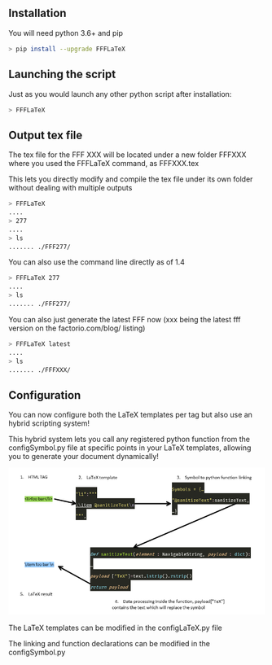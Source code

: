 ## Installation
You will need python 3.6+ and pip

```bash
> pip install --upgrade FFFLaTeX
```

## Launching the script

Just as you would launch any other python script after installation:

``` bash
> FFFLaTeX
```

## Output tex file

The tex file for the FFF XXX will be located under a new folder FFFXXX where you used the FFFLaTeX command, as FFFXXX.tex

This lets you directly modify and compile the tex file under its own folder without dealing with multiple outputs

```bash
> FFFLaTeX
....
> 277
....
> ls
....... ./FFF277/
```

You can also use the command line directly as of 1.4

```bash
> FFFLaTeX 277
....
> ls
....... ./FFF277/
```

You can also just generate the latest FFF now (xxx being the latest fff version on the factorio.com/blog/ listing)


```bash
> FFFLaTeX latest
....
> ls
....... ./FFFXXX/
```

## Configuration

You can now configure both the LaTeX templates per tag but also use an hybrid scripting system!

This hybrid system lets you call any registered python function from the configSymbol.py file at specific points in your LaTeX templates, allowing you to generate your document dynamically!

![Config scheme](Config.PNG)

The LaTeX templates can be modified in the configLaTeX.py file

The linking and function declarations can be modified in the configSymbol.py
